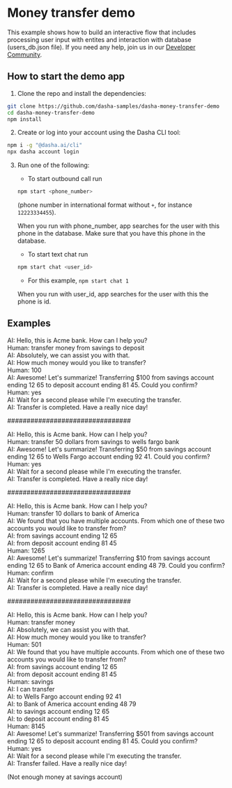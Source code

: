 
# Money transfer demo

This example shows how to build an interactive flow that includes processing user input with entites and interaction with database (users_db.json file). If you need any help, join us in our [Developer Community](https://community.dasha.ai).

## How to start the demo app

1. Clone the repo and install the dependencies:

```sh
git clone https://github.com/dasha-samples/dasha-money-transfer-demo
cd dasha-money-transfer-demo
npm install
```

2. Create or log into your account using the Dasha CLI tool:

```sh
npm i -g "@dasha.ai/cli"
npx dasha account login
```

3. Run one of the following:
    * To start outbound call run
    ```sh
    npm start <phone_number>
    ```
     (phone number in international format without `+`, for instance `12223334455`).

    When you run with phone_number, app searches for the user with this phone in the database. Make sure that you have this phone in the database.
     
    * To start text chat run
    ```sh
    npm start chat <user_id>
    ```
    * For this example, `npm start chat 1`

    When you run with user_id, app searches for the user with this the phone is id.

## Examples

AI: Hello, this is Acme bank. How can I help you?   
Human: transfer money from savings to deposit   
AI: Absolutely, we can assist you with that.   
AI: How much money would you like to transfer?   
Human: 100   
AI: Awesome! Let's summarize! Transferring $100 from savings account ending 12 65 to deposit account ending 81 45. Could you confirm?   
Human: yes   
AI: Wait for a second please while I'm executing the transfer.   
AI: Transfer is completed. Have a really nice day!   

################################

AI: Hello, this is Acme bank. How can I help you?   
Human: transfer 50 dollars from savings to wells fargo bank   
AI: Awesome! Let's summarize! Transferring $50 from savings account ending 12 65 to Wells Fargo account ending 92 41. Could you confirm?   
Human: yes   
AI: Wait for a second please while I'm executing the transfer.   
AI: Transfer is completed. Have a really nice day!   

################################

AI: Hello, this is Acme bank. How can I help you?   
Human: transfer 10 dollars to bank of America   
AI: We found that you have multiple accounts. From which one of these two accounts you would like to transfer from?   
AI: from savings account ending 12 65   
AI: from deposit account ending 81 45   
Human: 1265   
AI: Awesome! Let's summarize! Transferring $10 from savings account ending 12 65 to Bank of America account ending 48 79. Could you confirm?   
Human: confirm   
AI: Wait for a second please while I'm executing the transfer.   
AI: Transfer is completed. Have a really nice day!   

################################

AI: Hello, this is Acme bank. How can I help you?   
Human: transfer money   
AI: Absolutely, we can assist you with that.   
AI: How much money would you like to transfer?   
Human: 501   
AI: We found that you have multiple accounts. From which one of these two accounts you would like to transfer from?   
AI: from savings account ending 12 65   
AI: from deposit account ending 81 45   
Human: savings   
AI: I can transfer   
AI: to Wells Fargo account ending 92 41   
AI: to Bank of America account ending 48 79   
AI: to savings account ending 12 65   
AI: to deposit account ending 81 45   
Human: 8145   
AI: Awesome! Let's summarize! Transferring $501 from savings account ending 12 65 to deposit account ending 81 45. Could you confirm?   
Human: yes   
AI: Wait for a second please while I'm executing the transfer.   
AI: Transfer failed. Have a really nice day!   

(Not enough money at savings account)
